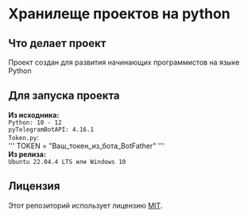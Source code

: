 # Хранилеще проектов на python
## Что делает проект
Проект создан для развития начинающих программистов на языке Python
## Для запуска проекта
**Из исходника:**<br>
`Python: 10 - 12`<br>
`pyTelegramBotAPI: 4.16.1`<br>
`Token.py`:<br>
'''
TOKEN = "Ваш_токен_из_бота_BotFather"
'''<br>
**Из релиза:**<br>
`Ubuntu 22.04.4 LTS или Windows 10`
## Лицензия
Этот репозиторий использует лицензию [MIT](/LICENSE).
